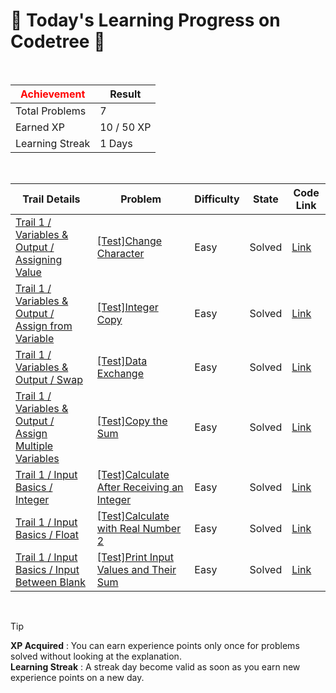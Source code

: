# 🌲 Today's Learning Progress on Codetree 🌲

<br />

| <span style="color:red;display:block;text-align:center;"> **Achievement**</span> | Result |
|---|---|
|Total Problems| 7 |
| Earned XP | 10 / 50 XP |
| Learning Streak | 1 Days |

<br />

|Trail Details|Problem|Difficulty|State|Code Link|
|---|---|---|---|---|
|[Trail 1 / Variables & Output / Assigning Value](https://www.codetree.ai/trail-info/novice-low/)|[[Test]Change Character](https://www.codetree.ai/trails/complete/curated-cards/test-change-charater/)|Easy|Solved|[Link](https://github.com/kangmoonsu/DSA-study/blob/main/250805/Change%20Character/change-charater.py)|
|[Trail 1 / Variables & Output / Assign from Variable](https://www.codetree.ai/trail-info/novice-low/)|[[Test]Integer Copy](https://www.codetree.ai/trails/complete/curated-cards/test-copy-integer/)|Easy|Solved|[Link](https://github.com/kangmoonsu/DSA-study/blob/main/250805/Integer%20Copy/copy-integer.py)|
|[Trail 1 / Variables & Output / Swap](https://www.codetree.ai/trail-info/novice-low/)|[[Test]Data Exchange](https://www.codetree.ai/trails/complete/curated-cards/test-exchange-data/)|Easy|Solved|[Link](https://github.com/kangmoonsu/DSA-study/blob/main/250805/Data%20Exchange/exchange-data.py)|
|[Trail 1 / Variables & Output / Assign Multiple Variables](https://www.codetree.ai/trail-info/novice-low/)|[[Test]Copy the Sum](https://www.codetree.ai/trails/complete/curated-cards/test-copy-the-sum/)|Easy|Solved|[Link](https://github.com/kangmoonsu/DSA-study/blob/main/250805/Copy%20the%20Sum/copy-the-sum.py)|
|[Trail 1 / Input Basics / Integer](https://www.codetree.ai/trail-info/novice-low/)|[[Test]Calculate After Receiving an Integer](https://www.codetree.ai/trails/complete/curated-cards/test-calculation-by-inputting-an-integer/)|Easy|Solved|[Link](https://github.com/kangmoonsu/DSA-study/blob/main/250805/Calculate%20After%20Receiving%20an%20Integer/calculation-by-inputting-an-integer.py)|
|[Trail 1 / Input Basics / Float](https://www.codetree.ai/trail-info/novice-low/)|[[Test]Calculate with Real Number 2](https://www.codetree.ai/trails/complete/curated-cards/test-calculation-by-inputting-a-real-number-2/)|Easy|Solved|[Link](https://github.com/kangmoonsu/DSA-study/blob/main/250805/Calculate%20with%20Real%20Number%202/calculation-by-inputting-a-real-number-2.py)|
|[Trail 1 / Input Basics / Input Between Blank](https://www.codetree.ai/trail-info/novice-low/)|[[Test]Print Input Values and Their Sum](https://www.codetree.ai/trails/complete/curated-cards/test-output-of-value-and-sum/)|Easy|Solved|[Link](https://github.com/kangmoonsu/DSA-study/blob/main/250805/Print%20Input%20Values%20and%20Their%20Sum/output-of-value-and-sum.py)|


<br />

> [!TIP]
> **XP Acquired** : You can earn experience points only once for problems solved without looking at the explanation.  
> **Learning Streak** : A streak day become valid as soon as you earn new experience points on a new day.

